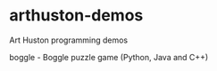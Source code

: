 # arthuston-demos
Art Huston programming demos

boggle - Boggle puzzle game (Python, Java and C++)

